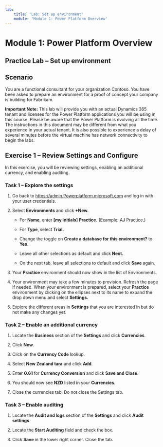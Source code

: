 ```yaml
---
lab:
    title: 'Lab: Set up environment'
    module: 'Module 1: Power Platform Overview'
---
```


Module 1: Power Platform Overview
=================================

## Practice Lab – Set up environment

Scenario
--------

You are a functional consultant for your organization Contoso. You have been
asked to prepare an environment for a proof of concept your company is building
for Fabrikam. 

**Important Note:** This lab will provide you with an actual Dynamics 365 tenant
and licenses for the Power Platform applications you will be using in this
course. Please be aware that the Power Platform is evolving all the time. The
instructions in this document may be different from what you experience in your
actual tenant. It is also possible to experience a delay of several
minutes before the virtual machine has network connectivity to begin the labs.


Exercise 1 – Review Settings and Configure
------------------------------------------

In this exercise, you will be reviewing settings, enabling an additional
currency, and enabling auditing.

### Task 1 – Explore the settings

1.  Go back to <https://admin.Powerplatform.microsoft.com> and log in with your user credentials.

2. Select **Environments** and click **+New.**

    - For **Name**, enter **[my initials] Practice.** (Example: AJ Practice.)
    
    - For **Type**, select **Trial.**
    
    - Change the toggle on **Create a database for this environment?** to **Yes.**
    
    - Leave all other selections as default and click **Next.**
    
    - On the next tab, leave all selections to default and click **Save** again.
    

3. Your **Practice** environment should now show in the list of Environments. 

4. Your environment may take a few minutes to provision. Refresh the page if needed. When your environment is prepared, select your **Practice** environment by clicking on the ellipses next to its name to expand the drop down menu and select **Settings.** 

3.  Explore the different areas in **Settings** that you are interested in but do not make any changes yet. 

### Task 2 – Enable an additional currency

1.  Locate the **Business** section of the **Settings** and click
    **Currencies**.

2.  Click **New**.

3.  Click on the **Currency Code** lookup.

4.  Select **New Zealand tara** and click **Add**.

5.  Enter **0.61** for **Currency Conversion** and click **Save and Close**.

6.  You should now see **NZD** listed in your **Currencies**.

7.  Close the currencies tab. Do not close the Settings tab.

### Task 3 – Enable auditing 

1.  Locate the **Audit and logs** section of the **Settings** and click **Audit settings**.

2.  Locate the **Start Auditing** field and check the box.

3.  Click **Save** in the lower right corner. Close the tab.
